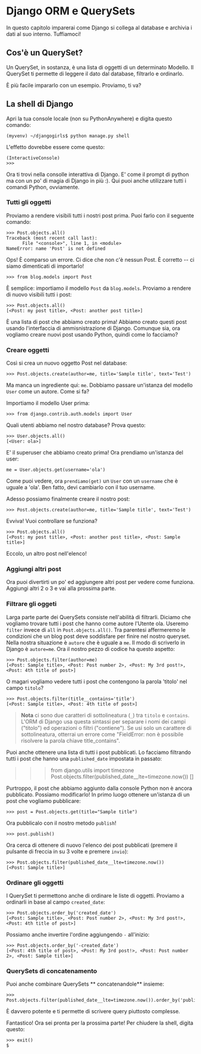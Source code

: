 # Django ORM e QuerySets

In questo capitolo imparerai come Django si collega al database e archivia i dati al suo interno. Tuffiamoci!

## Cos'è un QuerySet?

Un QuerySet, in sostanza, è una lista di oggetti di un determinato Modello. Il QuerySet ti permette di leggere il dato dal database, filtrarlo e ordinarlo.

È più facile impararlo con un esempio. Proviamo, ti va?

## La shell di Django

Apri la tua console locale (non su PythonAnywhere) e digita questo comando:

    (myvenv) ~/djangogirls$ python manage.py shell
    

L'effetto dovrebbe essere come questo:

    (InteractiveConsole)
    >>>
    

Ora ti trovi nella consolle interattiva di Django. E' come il prompt di python ma con un po' di magia di Django in più :). Qui puoi anche utilizzare tutti i comandi Python, ovviamente.

### Tutti gli oggetti

Proviamo a rendere visibili tutti i nostri post prima. Puoi farlo con il seguente comando:

    >>> Post.objects.all()
    Traceback (most recent call last):
          File "<console>", line 1, in <module>
    NameError: name 'Post' is not defined
    

Ops! È comparso un errore. Ci dice che non c'è nessun Post. È corretto -- ci siamo dimenticati di importarlo!

    >>> from blog.models import Post
    

È semplice: importiamo il modello `Post` da `blog.models`. Proviamo a rendere di nuovo visibili tutti i post:

    >>> Post.objects.all()
    [<Post: my post title>, <Post: another post title>]
    

È una lista di post che abbiamo creato prima! Abbiamo creato questi post usando l'interfaccia di ammisnistrazione di Django. Comunque sia, ora vogliamo creare nuovi post usando Python, quindi come lo facciamo?

### Creare oggetti

Così si crea un nuovo oggetto Post nel database:

    >>> Post.objects.create(author=me, title='Sample title', text='Test')
    

Ma manca un ingrediente qui: `me`. Dobbiamo passare un'istanza del modello `User` come un autore. Come si fa?

Importiamo il modello User prima:

    >>> from django.contrib.auth.models import User
    

Quali utenti abbiamo nel nostro database? Prova questo:

    >>> User.objects.all()
    [<User: ola>]
    

E' il superuser che abbiamo creato prima! Ora prendiamo un'istanza del user:

    me = User.objects.get(username='ola')
    

Come puoi vedere, ora `prendiamo(get)` un `User` con un `username` che è uguale a 'ola'. Ben fatto, devi cambiarlo con il tuo username.

Adesso possiamo finalmente creare il nostro post:

    >>> Post.objects.create(author=me, title='Sample title', text='Test')
    

Evviva! Vuoi controllare se funziona?

    >>> Post.objects.all()
    [<Post: my post title>, <Post: another post title>, <Post: Sample title>]
    

Eccolo, un altro post nell'elenco!

### Aggiungi altri post

Ora puoi divertirti un po' ed aggiungere altri post per vedere come funziona. Aggiungi altri 2 o 3 e vai alla prossima parte.

### Filtrare gli oggeti

Larga parte parte dei QuerySets consiste nell'abilità di filtrarli. Diciamo che vogliamo trovare tutti i post che hanno come autore l'Utente ola. Useremo `filter` invece di `all` in `Post.objects.all()`. Tra parentesi affermeremo le condizioni che un blog post deve soddisfare per finire nel nostro queryset. Nella nostra situazione è `autore` che è uguale a `me`. Il modo di scriverlo in Django è `autore=me`. Ora il nostro pezzo di codice ha questo aspetto:

    >>> Post.objects.filter(author=me)
    [<Post: Sample title>, <Post: Post number 2>, <Post: My 3rd post!>, <Post: 4th title of post>]
    

O magari vogliamo vedere tutti i post che contengono la parola 'titolo' nel campo `titolo`?

    >>> Post.objects.filter(title__contains='title')
    [<Post: Sample title>, <Post: 4th title of post>]
    

> **Nota** ci sono due caratteri di sottolineatura (`_`) tra `titolo` e `contains`. L'ORM di Django usa questa sintassi per separare i nomi dei campi ("titolo") ed operazioni o filtri ("contiene"). Se usi solo un carattere di sottolineatura, otterrai un errore come "FieldError: non è possibile risolvere la parola chiave title_contains".

Puoi anche ottenere una lista di tutti i post pubblicati. Lo facciamo filtrando tutti i post che hanno una `published_date` impostata in passato:

> > > from django.utils import timezone Post.objects.filter(published_date__lte=timezone.now()) []

Purtroppo, il post che abbiamo aggiunto dalla console Python non è ancora pubblicato. Possiamo modificarlo! In primo luogo ottenere un'istanza di un post che vogliamo pubblicare:

    >>> post = Post.objects.get(title="Sample title")
    

Ora pubblicalo con il nostro metodo `publish`!

    >>> post.publish()
    

Ora cerca di ottenere di nuovo l'elenco dei post pubblicati (premere il pulsante di freccia in su 3 volte e premere `invio`):

    >>> Post.objects.filter(published_date__lte=timezone.now())
    [<Post: Sample title>]
    

### Ordinare gli oggetti

I QuerySet ti permettono anche di ordinare le liste di oggetti. Proviamo a ordinarli in base al campo `created_date`:

    >>> Post.objects.order_by('created_date')
    [<Post: Sample title>, <Post: Post number 2>, <Post: My 3rd post!>, <Post: 4th title of post>]
    

Possiamo anche invertire l'ordine aggiungendo `-` all'inizio:

    >>> Post.objects.order_by('-created_date')
    [<Post: 4th title of post>, <Post: My 3rd post!>, <Post: Post number 2>, <Post: Sample title>]
    

### QuerySets di concatenamento

Puoi anche combinare QuerySets ** concatenandole** insieme:

    >>> Post.objects.filter(published_date__lte=timezone.now()).order_by('published_date')
    

È davvero potente e ti permette di scrivere query piuttosto complesse.

Fantastico! Ora sei pronta per la prossima parte! Per chiudere la shell, digita questo:

    >>> exit()
    $